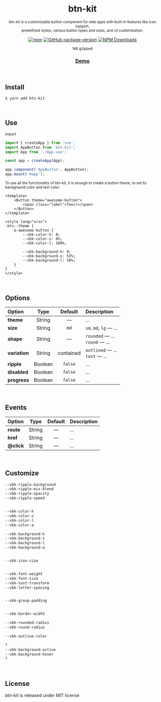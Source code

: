 <div align="center">
<br>

# btn-kit
<sup>btn-kit is a customizable button component for web apps with built-in features like icon support,<br>
predefined styles, various button types and sizes, and UI customization.</sup>

[![npm](https://img.shields.io/npm/v/btn-kit.svg?colorB=brightgreen)](https://www.npmjs.com/package/btn-kit)
[![GitHub package version](https://img.shields.io/github/package-json/v/ux-ui-pro/btn-kit.svg)](https://github.com/ux-ui-pro/btn-kit)
[![NPM Downloads](https://img.shields.io/npm/dm/btn-kit.svg?style=flat)](https://www.npmjs.org/package/btn-kit)

<sup>1kB gzipped</sup>

<h3><a href="https://qpgzlf.csb.app/">Demo</a></h3>
</div>
<br>

## Install
```
$ yarn add btn-kit
```
<br>

## Use
<sub>import</sub>
```javascript
import { createApp } from 'vue';
import AppButton from 'btn-kit';
import App from './App.vue';

const app = createApp(App);

app.component('AppButton', AppButton);
app.mount('#app');
```

<sub>To use all the functionality of btn-kit, it is enough to create a button theme, to set its background color and text color.</sub>
```vue
<template>
	<Button theme="awesome-button">
		<span class="label">Текст</span>
	</Button>
</template>

<style lang="scss">
.btn--theme {
    &-awesome-button {
        --vbk-color-h: 0;
        --vbk-color-s: 0%;
        --vbk-color-l: 100%;

        --vbk-background-h: 0;
        --vbk-background-s: 53%;
        --vbk-background-l: 58%;
    }
}
</style>
```
<br>

## Options
| Option         | Type     | Default      | Description                              |
| :------------- | :------: | :----------: | :--------------------------------------- |
| **theme**      | String   | —            | ...                                      |
| **size**       | String   | `md`         | `sm`, `md`, `lg` — ...                   |
| **shape**      | String   | —            | `rounded` — ...<br>`round` — ...         |
| **variation**  | String   | contained    | `outlined` — ...<br>`text` — ...         |
| **ripple**     | Boolean  | `false`      | ...                                      |
| **disabled**   | Boolean  | `false`      | ...                                      |
| **progress**   | Boolean  | `false`      | ...                                      |
<br>

## Events
| Option         | Type     | Default      | Description                              |
| :------------- | :------: | :----------: | :--------------------------------------- |
| **route**      | String   | —            | ...                                      |
| **href**       | String   | —            | ...                                      |
| **@click**     | String   | —            | ...                                      |
<br>

## Customize
```css
--vbk-ripple-background
--vbk-ripple-mix-blend
--vbk-ripple-opacity
--vbk-ripple-speed


--vbk-color-h
--vbk-color-s
--vbk-color-l
--vbk-color-a

--vbk-background-h
--vbk-background-s
--vbk-background-l
--vbk-background-a


--vbk-icon-size


--vbk-font-weight
--vbk-font-size
--vbk-text-transform
--vbk-letter-spacing


--vbk-group-padding


--vbk-border-width

--vbk-rounded-radius
--vbk-round-radius

--vbk-outline-color

?
--vbk-background-active
--vbk-background-hover
?
```
<br>

## License
btn-kit is released under MIT license